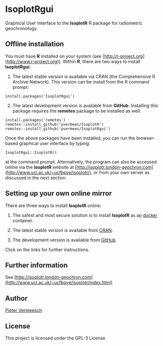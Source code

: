 # IsoplotRgui

Graphical User Interface to the **IsoplotR** R package for radiometric
geochronology.

## Offline installation

You must have **R** installed on your system (see
[http://r-project.org](http://www.r-project.org)). Within **R**, there
are two ways to install **IsoplotRgui**:

1. The latest stable version is available via CRAN (the Comprehensive
R Archive Network). This version can be install from the R command
prompt:

```
install.packages('IsoplotRgui')
```

2. The latest development version is available from
**GitHub**. Installing this package requires the **remotes** package
to be installed as well:

```
install.packages('remotes')
remotes::install_github('pvermees/IsoplotR')
remotes::install_github('pvermees/IsoplotRgui')
```

Once the above packages have been installed, you can run the
browser-based graphical user interface by typing:

```
IsoplotRgui::IsoplotR()
```

at the command prompt. Alternatively, the program can also be accessed
online via the **IsoplotR** website at
[http://isoplotr.london-geochron.com](http://www.ucl.ac.uk/~ucfbpve/isoplotr/),
or from your own server as discussed in the next section.

## Setting up your own online mirror

There are three ways to install **IsoplotR** online:

1. The safest and most secure solution is to install **IsoplotR** as ap
[docker](build/docker.md) container.

2. The latest stable version is available from [CRAN](build/CRAN.md).

3. The development version is available from [GitHub](build/git.md).


Click on the links for further instructions.

## Further information

See [http://isoplotr.london-geochron.com](http://www.ucl.ac.uk/~ucfbpve/isoplotr/index.html)

## Author

[Pieter Vermeesch](http://www.ucl.ac.uk/~ucfbpve/index.html)

## License

This project is licensed under the GPL-3 License